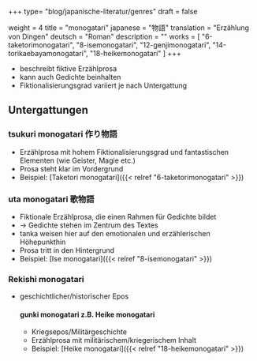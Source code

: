 +++
type= "blog/japanische-literatur/genres"
draft = false

weight = 4
title = "monogatari"
japanese = "物語"
translation = "Erzählung von Dingen"
deutsch = "Roman"
description = ""
works = [
    "6-taketorimonogatari",
    "8-isemonogatari",
    "12-genjimonogatari",
    "14-torikaebayamonogatari",
    "18-heikemonogatari"
]
+++

- beschreibt fiktive Erzählprosa
- kann auch Gedichte beinhalten
- Fiktionalisierungsgrad variiert je nach Untergattung

## Untergattungen

### tsukuri monogatari 作り物語

- Erzählprosa mit hohem Fiktionalisierungsgrad und fantastischen Elementen (wie Geister, Magie etc.)
- Prosa steht klar im Vordergrund
- Beispiel: [Taketori monogatari]({{< relref "6-taketorimonogatari" >}})

### uta monogatari 歌物語

- Fiktionale Erzählprosa, die einen Rahmen für Gedichte bildet
- -> Gedichte stehen im Zentrum des Textes
- tanka weisen hier auf den emotionalen und erzählerischen Höhepunkthin
- Prosa tritt in den Hintergrund
- Beispiel: [Ise monogatari]({{< relref "8-isemonogatari" >}})

### Rekishi monogatari

- geschichtlicher/historischer Epos

  #### gunki monogatari z.B. Heike monogatari

    - Kriegsepos/Militärgeschichte
    - Erzählprosa mit militärischem/kriegerischem Inhalt
    - Beispiel: [Heike monogatari]({{< relref "18-heikemonogatari" >}})
